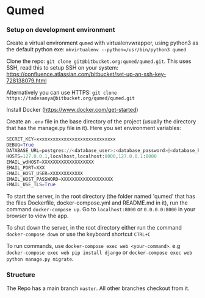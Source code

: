 # Qumed

### Setup on development environment
Create a virtual environment `qumed` with virtualenvwrapper, using python3 as the default python exe:
`mkvirtualenv --python=/usr/bin/python3 qumed`

Clone the repo:
`git clone git@bitbucket.org:qumed/qumed.git`.
This uses SSH, read this to setup SSH on your system: https://confluence.atlassian.com/bitbucket/set-up-an-ssh-key-728138079.html

Alternatively you can use HTTPS:
`git clone https://tadesanya@bitbucket.org/qumed/qumed.git`

Install Docker (https://www.docker.com/get-started)

Create an `.env` file in the base directory of the project (usually the directory that has the manage.py file in it).
Here you set environment variables:
```python
SECRET_KEY=xxxxxxxxxxxxxxxxxxxxxxxxxxxxx
DEBUG=True
DATABASE_URL=postgres://<database_user>:<database_password>@<database_host>:<database_port>/<database_name>
HOSTS=127.0.0.1,localhost,localhost:8000,127.0.0.1:8000
EMAIL_wdHOST=XXXXXXXXXXXXXXXXXXX
EMAIL_PORT=XXX
EMAIL_HOST_USER=XXXXXXXXXXXX
EMAIL_HOST_PASSWORD=XXXXXXXXXXXXXXXXXXX
EMAIL_USE_TLS=True
```

To start the server, in the root directory (the folder named 'qumed' that has the files Dockerfile, docker-compose.yml and README.md in it), run the command `docker-compose up`. Go to `localhost:8000` or `0.0.0.0:8000` in your browser to view the app.

To shut down the server, in the root directory either run the command `docker-compose down` or use the keyboard shortcut `CTRL+C`

To run commands, use `docker-compose exec web <your-command>`. e.g `docker-compose exec web pip install django` or `docker-compose exec web python manage.py migrate`.

### Structure
The Repo has a main branch `master`. 
All other branches checkout from it.